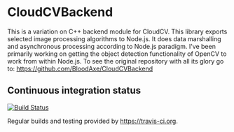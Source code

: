 CloudCVBackend
==============

This is a variation on C++ backend module for CloudCV. This library exports selected image processing algorithms to Node.js. 
It does data marshalling and asynchronous processing according to Node.js paradigm. I've been primarily working on getting the object
detection functionality of OpenCV to work from within Node.js. To see the original repository with all its glory go to: 
https://github.com/BloodAxe/CloudCVBackend


## Continuous integration status 
[![Build Status](https://travis-ci.org/BloodAxe/CloudCVBackend.png?branch=master)](https://travis-ci.org/BloodAxe/CloudCVBackend)

Regular builds and testing provided by https://travis-ci.org.
